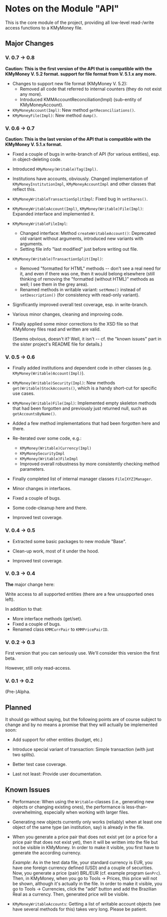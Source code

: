 # Notes on the Module "API"

This is the core module of the project, providing all low-level read-/write access functions to a 
KMyMoney 
file.

## Major Changes 
### V. 0.7 &rarr; 0.8
**Caution: This is the first version of the API that is compatible with the KMyMoney V. 5.2 format. support for file format from V. 5.1.x any more.**

* Changes to support new file format (KMyMoney V. 5.2):
  * Removed all code that referred to internal counters (they do not exist any more).
  * Introduced KMMAccountReconciliation(Impl) (sub-entity of KMyMoneyAccount).
* `KMyMoneyAccount(Impl)`: New method `getReconciliations()`.
* `KMyMoneyFile(Impl)`: New method `dump()`.

### V. 0.6 &rarr; 0.7
**Caution: This is the last version of the API that is compatible with the KMyMoney V. 5.1.x format.**

* Fixed a couple of bugs in write-branch of API (for various entities), esp. in object-deleting code.

* Introduced `KMyMoney(Writable)Tag(Impl)`.

* Institutions have accounts, obviously. Changed implementation of `KMyMoneyInstitutionImpl`, `KMyMoneyAccountImpl` and other classes that reflect this.

* `KMyMoneyWritableTransactionSplitImpl`: Fixed bug in `setShares()`.

* `KMyMoneyWritableAccount(Impl)`, `KMyMoney(Writable)File(Impl)`: Expanded interface and implemented it.

* `KMyMoneyWritableFileImpl`: 
  * Changed interface: Method `createWritableAccount()`: Deprecated old variant without arguments, introduced new variants with arguments.
  * Setting file info "last modified" just before writing out file.
    
* `KMyMoney(Writable)TransactionSplit(Impl)`: 
   * Removed "formatted for HTML" methods -- don't see a real need for it, and even if there was one, then it would belong elsewhere (still thinking of removing the "formatted (without HTML)" methods as well; I see them in the grey area).
   * Renamed methods in writable variant: `setMemo()` instead of `setDescription()` (for consistency with read-only variant).

* Significantly improved overall test coverage, esp. in write-branch.

* Various minor changes, cleaning and improving code.

* Finally applied some minor corrections to the XSD file so that KMyMoney files read and written are valid.

  (Seems obvious, doesn't it? Well, it isn't -- cf. the "known issues" part in the sister project's README file for details.)

### V. 0.5 &rarr; 0.6
* Finally added institutions and dependent code in other classes (e.g. `KMyMoney(Writable)Account(Impl)`).

* `KMyMoney(Writable)Security(Impl)`: New methods `get(Writable)StockAccounts()`, which is a handy short-cut for specific use cases.

* `KMyMoney(Writable)File(Impl)`: Implemented empty skeleton methods that had been forgotten and previously just returned null, such as `getAccountsByName()`.

* Added a few method implementations that had been forgotten here and there.

* Re-iterated over some code, e.g.:
	* `KMyMoney(Writable)Currency(Impl)`
	* `KMyMoneySecurityImpl`
	* `KMyMoney(Writable)FileImpl`
	* Improved overall robustness by more consistently checking method parameters.

* Finally completed list of internal manager classes `File[XYZ]Manager`.

* Minor changes in interfaces.

* Fixed a couple of bugs.

* Some code-cleanup here and there.

* Improved test coverage.

### V. 0.4 &rarr; 0.5
* Extracted some basic packages to new module "Base".

* Clean-up work, most of it under the hood.

* Improved test coverage.

### V. 0.3 &rarr; 0.4
**The** major change here: 

Write access to all supported entities (there are a few unsupported ones  left).

In addition to that:

* More interface methods (get/set).
* Fixed a couple of bugs.
* Renamed class `KMMCurrPair` to `KMMPricePairID`.

### V. 0.2 &rarr; 0.3
First version that you can seriously use.
We'll consider this version the first beta.

However, still only read-access.

### V. 0.1 &rarr; 0.2
(Pre-)Alpha.

## Planned
It should go without saying, but the following points are of course subject to change and by no means a promise that they will actually be implemented soon:

* Add support for other entities (budget, etc.)

* Introduce special variant of transaction: Simple transaction (with just two splits).

* Better test case coverage.

* Last not least: Provide user documentation.

## Known Issues
* Performance: When using the `Writable`-classes (i.e., generating new objects or changing existing ones), the performance is less-than-overwhelming, especially when working with larger files.

* Generating new objects currently only works (reliably) when at least one object of the same type (an institution, say) is already in the file.

* When you generate a price pair that does not exist yet (or a price for a price pair that does not exist yet), then it will be written into the file but not be visible in KMyMoney. In order to make it visible, you first have to generate the according currency.

  *Example*: As in the test data file, your standard currency is EUR, you have one foreign currency defined (USD) and a couple of securities. Now, you generate a price (pair) BRL/EUR (cf. example program `GenPrc`). Then, in KMyMoney, when you go to Tools  &rarr; Prices, this price will not be shown, although it's actually in the file. In order to make it visible, you go to Tools &rarr; Currencies, click the "add" button and add the Brazilian Real as a currency. Then, generated price will be visible.

* `KMyMoneyWritableAccounts`: Getting a list of writable account objects (we have several methods for this) takes very long. Please be patient.
